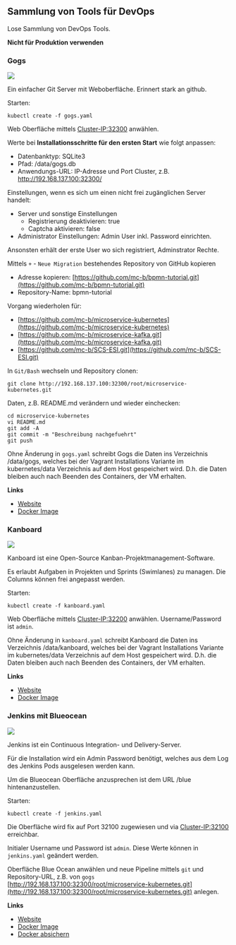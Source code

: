 Sammlung von Tools für DevOps
-----------------------------

Lose Sammlung von DevOps Tools. 

**Nicht für Produktion verwenden**

### Gogs

![](https://gogs.io/img/screenshots/4.png)

Ein einfacher Git Server mit Weboberfläche. Erinnert stark an github.

Starten:

	kubectl create -f gogs.yaml
	
Web Oberfläche mittels [Cluster-IP:32300](http://192.168.137.100:32300) anwählen.	

Werte bei **Installationsschritte für den ersten Start** wie folgt anpassen:
* Datenbanktyp: SQLite3
* Pfad: /data/gogs.db
* Anwendungs-URL: IP-Adresse und Port Cluster, z.B. http://192.168.137.100:32300/

Einstellungen, wenn es sich um einen nicht frei zugänglichen Server handelt:
* Server und sonstige Einstellungen 
    * Registrierung deaktivieren: true
    * Captcha aktivieren: false 
* Administrator Einstellungen: Admin User inkl. Password einrichten.

Ansonsten erhält der erste User wo sich registriert, Adminstrator Rechte.

Mittels `+` - `Neue Migration` bestehendes Repository von GitHub kopieren
* Adresse kopieren: [https://github.com/mc-b/bpmn-tutorial.git](https://github.com/mc-b/bpmn-tutorial.git)
* Repository-Name: bpmn-tutorial

Vorgang wiederholen für:
* [https://github.com/mc-b/microservice-kubernetes](https://github.com/mc-b/microservice-kubernetes)
* [https://github.com/mc-b/microservice-kafka.git](https://github.com/mc-b/microservice-kafka.git)
* [https://github.com/mc-b/SCS-ESI.git](https://github.com/mc-b/SCS-ESI.git)

In `Git/Bash` wechseln und Repository clonen:

	git clone http://192.168.137.100:32300/root/microservice-kubernetes.git
	
Daten, z.B. README.md verändern und wieder einchecken:
	
	cd microservice-kubernetes
	vi README.md
	git add -A
	git commit -m "Beschreibung nachgefuehrt"
	git push

Ohne Änderung in `gogs.yaml` schreibt Gogs die Daten ins Verzeichnis /data/gogs, welches bei der Vagrant Installations Variante im kubernetes/data Verzeichnis auf dem Host gespeichert wird. D.h. die Daten bleiben auch nach Beenden des Containers, der VM erhalten.
	
**Links**

* [Website](https://gogs.io/)
* [Docker Image](https://hub.docker.com/r/gogs/gogs/)

### Kanboard

![](https://kanboard.org/assets/img/board.png)

Kanboard ist eine Open-Source Kanban-Projektmanagement-Software.

Es erlaubt Aufgaben in Projekten und Sprints (Swimlanes) zu managen. Die Columns können frei angepasst werden.

Starten:

	kubectl create -f kanboard.yaml
	
Web Oberfläche mittels [Cluster-IP:32200](http://192.168.137.100:32200) anwählen. Username/Password ist `admin`.

Ohne Änderung in `kanboard.yaml` schreibt Kanboard die Daten ins Verzeichnis /data/kanboard, welches bei der Vagrant Installations Variante im kubernetes/data Verzeichnis auf dem Host gespeichert wird. D.h. die Daten bleiben auch nach Beenden des Containers, der VM erhalten.

**Links**

* [Website](https://kanboard.org/)
* [Docker Image](https://hub.docker.com/r/kanboard/kanboard/)

### Jenkins mit Blueocean

![](https://jenkins.io/images/blueocean/blueocean-successful-pipeline.png)

Jenkins ist ein Continuous Integration- und Delivery-Server. 

Für die Installation wird ein Admin Password benötigt, welches aus dem Log des Jenkins Pods ausgelesen werden kann.

Um die Blueocean Oberfläche anzusprechen ist dem URL /blue hintenanzustellen.

Starten:

	kubectl create -f jenkins.yaml
	
Die Oberfläche wird fix auf Port 32100 zugewiesen und via [Cluster-IP:32100](http://192.168.137.100:32100) erreichbar.

Initialer Username und Password ist `admin`. Diese Werte können in `jenkins.yaml` geändert werden.

Oberfläche Blue Ocean anwählen und neue Pipeline mittels `git` und Repository-URL, z.B. von `gogs` [http://192.168.137.100:32300/root/microservice-kubernetes.git](http://192.168.137.100:32300/root/microservice-kubernetes.git) anlegen. 

**Links**

* [Website](https://jenkins.io/)
* [Docker Image](https://hub.docker.com/r/jenkinsci/blueocean/)
* [Docker absichern](https://wiki.jenkins.io/display/JENKINS/Standard+Security+Setup)
